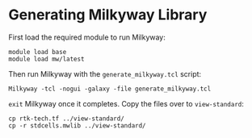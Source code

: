 # Generating Milkyway Library
First load the required module to run Milkyway:
```
module load base
module load mw/latest
```
Then run Milkyway with the `generate_milkyway.tcl` script:
```
Milkyway -tcl -nogui -galaxy -file generate_milkyway.tcl
```
`exit` Milkyway once it completes. Copy the files over to `view-standard`:
```
cp rtk-tech.tf ../view-standard/
cp -r stdcells.mwlib ../view-standard/
```
